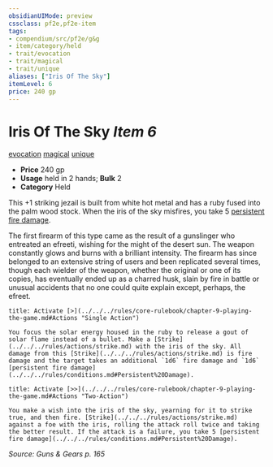 ```yaml
---
obsidianUIMode: preview
cssclass: pf2e,pf2e-item
tags:
- compendium/src/pf2e/g&g
- item/category/held
- trait/evocation
- trait/magical
- trait/unique
aliases: ["Iris Of The Sky"]
itemLevel: 6
price: 240 gp
---
```

# Iris Of The Sky *Item 6*  
[evocation](../../../rules/traits/evocation.md)  [magical](../../../rules/traits/magical.md)  [unique](../../../rules/traits/unique.md)  

- **Price** 240 gp
- **Usage** held in 2 hands; **Bulk** 2
- **Category** Held

This +1 striking jezail is built from white hot metal and has a ruby fused into the palm wood stock. When the iris of the sky misfires, you take 5 [persistent fire damage](../../../rules/conditions.md#Persistent%20Damage).

The first firearm of this type came as the result of a gunslinger who entreated an efreeti, wishing for the might of the desert sun. The weapon constantly glows and burns with a brilliant intensity. The firearm has since belonged to an extensive string of users and been replicated several times, though each wielder of the weapon, whether the original or one of its copies, has eventually ended up as a charred husk, slain by fire in battle or unusual accidents that no one could quite explain except, perhaps, the efreet.

```ad-embed-ability
title: Activate [>](../../../rules/core-rulebook/chapter-9-playing-the-game.md#Actions "Single Action")

You focus the solar energy housed in the ruby to release a gout of solar flame instead of a bullet. Make a [Strike](../../../rules/actions/strike.md) with the iris of the sky. All damage from this [Strike](../../../rules/actions/strike.md) is fire damage and the target takes an additional `1d6` fire damage and `1d6` [persistent fire damage](../../../rules/conditions.md#Persistent%20Damage).
```

```ad-embed-ability
title: Activate [>>](../../../rules/core-rulebook/chapter-9-playing-the-game.md#Actions "Two-Action")

You make a wish into the iris of the sky, yearning for it to strike true, and then fire. [Strike](../../../rules/actions/strike.md) against a foe with the iris, rolling the attack roll twice and taking the better result. If the attack is a failure, you take 5 [persistent fire damage](../../../rules/conditions.md#Persistent%20Damage).
```

*Source: Guns & Gears p. 165*
